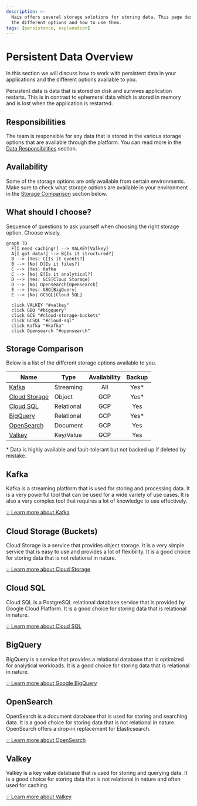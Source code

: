 ```yaml
---
description: >-
  Nais offers several storage solutions for storing data. This page describes
  the different options and how to use them.
tags: [persistence, explanation]
---
```


# Persistent Data Overview

In this section we will discuss how to work with persistent data in your
applications and the different options available to you.

Persistent data is data that is stored on disk and survives application
restarts. This is in contrast to ephemeral data which is stored in memory
and is lost when the application is restarted.

## Responsibilities

The team is responsible for any data that is stored in the various storage
options that are available through the platform. You can read more in the
[Data Responsibilities](explanations/responsibilities.md) section.

## Availability

Some of the storage options are only available from certain environments. Make
sure to check what storage options are available in your environment in the
[Storage Comparison](#storage-comparison) section below.

## What should I choose?

Sequence of questions to ask yourself when choosing the right storage option.
Choose wisely.

```mermaid
graph TD
  F[I need caching!] --> VALKEY[Valkey]
  A[I got data!] --> B[Is it structured?]
  B --> |Yes| C[Is it events?]
  B --> |No| D[Is it files?]
  C --> |Yes| Kafka
  C --> |No| E[Is it analytical?]
  D --> |Yes| GCS[Cloud Storage]
  D --> |No| Opensearch[OpenSearch]
  E --> |Yes| GBQ[BigQuery]
  E --> |No| GCSQL[Cloud SQL]

  click VALKEY "#valkey"
  click GBQ "#bigquery"
  click GCS "#cloud-storage-buckets"
  click GCSQL "#cloud-sql"
  click Kafka "#kafka"
  click Opensearch "#opensearch"
```

## Storage Comparison

Below is a list of the different storage options available to you.

| Name                                    | Type       | Availability | Backup |
|-----------------------------------------|------------|:------------:|:------:|
| [Kafka](#kafka)                         | Streaming  | All          | Yes*   |
| [Cloud Storage](#cloud-storage-buckets) | Object     | GCP          | Yes*   |
| [Cloud SQL](#cloud-sql)                 | Relational | GCP          | Yes    |
| [BigQuery](#bigquery)                   | Relational | GCP          | Yes*   |
| [OpenSearch](#opensearch)               | Document   | GCP          | Yes    |
| [Valkey](#valkey)                       | Key/Value  | GCP          | Yes    |

\* Data is highly available and fault-tolerant but not backed up if deleted by
mistake.

## Kafka

Kafka is a streaming platform that is used for storing and processing data. It
is a very powerful tool that can be used for a wide variety of use cases. It is
also a very complex tool that requires a lot of knowledge to use effectively.

[:bulb: Learn more about Kafka](./kafka/README.md)

## Cloud Storage (Buckets)

Cloud Storage is a service that provides object storage. It is a very simple
service that is easy to use and provides a lot of flexibility. It is a good
choice for storing data that is not relational in nature.

[:bulb: Learn more about Cloud Storage](./buckets/README.md)

## Cloud SQL

Cloud SQL is a PostgreSQL relational database service that is provided by Google
Cloud Platform. It is a good choice for storing data that is relational in
nature.

[:bulb: Learn more about Cloud SQL](./postgres/README.md)

## BigQuery

BigQuery is a service that provides a relational database that is optimized for
analytical workloads. It is a good choice for storing data that is relational in
nature.

[:bulb: Learn more about Google BigQuery](./bigquery/README.md)

## OpenSearch

OpenSearch is a document database that is used for storing and searching data.
It is a good choice for storing data that is not relational in nature.
OpenSearch offers a drop-in replacement for Elasticsearch.

[:bulb: Learn more about OpenSearch](./opensearch/README.md)

## Valkey

Valkey is a key value database that is used for storing and querying data. It is
a good choice for storing data that is not relational in nature and often used
for caching.

[:bulb: Learn more about Valkey](./valkey/README.md)
